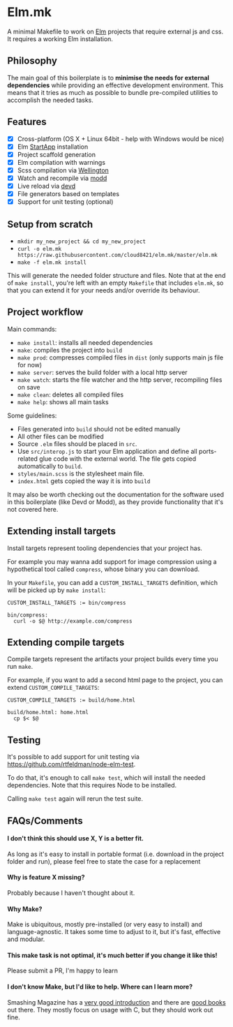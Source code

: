 # Elm.mk

A minimal Makefile to work on [Elm](http://elm-lang.org) projects that require external js and css. It requires
a working Elm installation.

## Philosophy

The main goal of this boilerplate is to **minimise the needs for external dependencies** while providing an effective
development environment. This means that it tries as much as possible to bundle pre-compiled utilities to accomplish the needed tasks.

## Features

- [x] Cross-platform (OS X + Linux 64bit - help with Windows would be nice)
- [x] Elm [StartApp](http://package.elm-lang.org/packages/evancz/start-app/2.0.2/) installation
- [x] Project scaffold generation
- [x] Elm compilation with warnings
- [x] Scss compilation via [Wellington](https://github.com/wellington/wellington)
- [x] Watch and recompile via [modd](https://github.com/cortesi/modd)
- [x] Live reload via [devd](https://github.com/cortesi/devd)
- [x] File generators based on templates
- [x] Support for unit testing (optional)

## Setup from scratch

- `mkdir my_new_project && cd my_new_project`
- `curl -o elm.mk https://raw.githubusercontent.com/cloud8421/elm.mk/master/elm.mk`
- `make -f elm.mk install`

This will generate the needed folder structure and files. Note that at the end of `make install`, you're left with
an empty `Makefile` that includes `elm.mk`, so that you can extend it for your needs and/or override its behaviour.

## Project workflow

Main commands:

- `make install`: installs all needed dependencies
- `make`: compiles the project into `build`
- `make prod`: compresses compiled files in `dist` (only supports main js file for now)
- `make server`: serves the build folder with a local http server
- `make watch`: starts the file watcher and the http server, recompiling files on save
- `make clean`: deletes all compiled files
- `make help`: shows all main tasks

Some guidelines:

- Files generated into `build` should not be edited manually
- All other files can be modified
- Source `.elm` files should be placed in `src`.
- Use `src/interop.js` to start your Elm application and define all ports-related glue code with the external world. The file gets copied automatically to `build`.
- `styles/main.scss` is the stylesheet main file.
- `index.html` gets copied the way it is into `build`

It may also be worth checking out the documentation for the software used in this boilerplate (like Devd or Modd), as they provide functionality that it's not covered here.

## Extending install targets

Install targets represent tooling dependencies that your project has.

For example you may wanna add support for image compression using a hypothetical tool called `compress`, whose binary you can download.

In your `Makefile`, you can add a `CUSTOM_INSTALL_TARGETS` definition, which will be picked up by `make install`:

```
CUSTOM_INSTALL_TARGETS := bin/compress

bin/compress:
  curl -o $@ http://example.com/compress
```

## Extending compile targets

Compile targets represent the artifacts your project builds every time you run `make`.

For example, if you want to add a second html page to the project, you can extend `CUSTOM_COMPILE_TARGETS`:

```
CUSTOM_COMPILE_TARGETS := build/home.html

build/home.html: home.html
  cp $< $@
```

## Testing

It's possible to add support for unit testing via <https://github.com/rtfeldman/node-elm-test>.

To do that, it's enough to call `make test`, which will install the needed dependencies. Note that this requires Node to be installed.

Calling `make test` again will rerun the test suite.

## FAQs/Comments

#### I don't think this should use X, Y is a better fit.
As long as it's easy to install in portable format (i.e. download in the project folder and run), please feel free to state the case for a replacement

#### Why is feature X missing?
Probably because I haven't thought about it.

#### Why Make?
Make is ubiquitous, mostly pre-installed (or very easy to install) and language-agnostic. It takes some time to adjust to it, but it's fast, effective and modular.

#### This make task is not optimal, it's much better if you change it like this!
Please submit a PR, I'm happy to learn

#### I don't know Make, but I'd like to help. Where can I learn more?
Smashing Magazine has a [very good introduction](https://www.smashingmagazine.com/2015/10/building-web-applications-with-make/) and there are [good books](http://shop.oreilly.com/product/9780596006105.do) out there. They mostly focus on usage with C, but they should work out fine.

